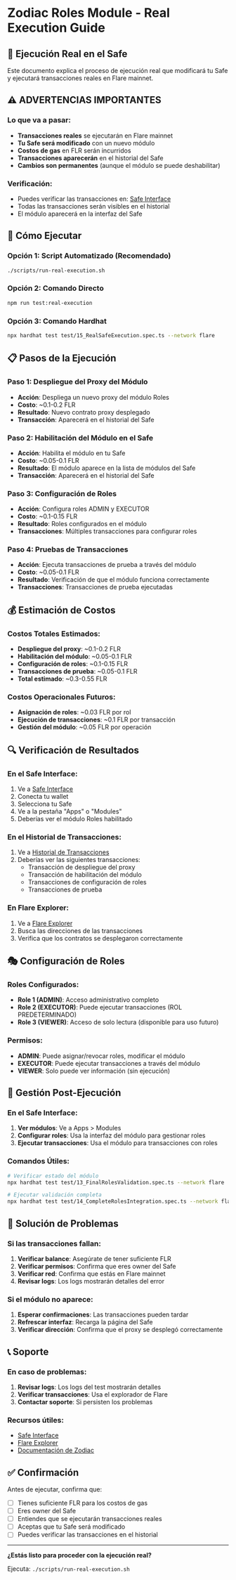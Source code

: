 # Zodiac Roles Module - Real Execution Guide

## 🎯 Ejecución Real en el Safe

Este documento explica el proceso de ejecución real que modificará tu Safe y ejecutará transacciones reales en Flare mainnet.

## ⚠️ ADVERTENCIAS IMPORTANTES

### Lo que va a pasar:
- **Transacciones reales** se ejecutarán en Flare mainnet
- **Tu Safe será modificado** con un nuevo módulo
- **Costos de gas** en FLR serán incurridos
- **Transacciones aparecerán** en el historial del Safe
- **Cambios son permanentes** (aunque el módulo se puede deshabilitar)

### Verificación:
- Puedes verificar las transacciones en: [Safe Interface](https://safe.palmeradao.xyz/transactions/history?safe=flare:0x7C9C1aa9623448d85A23685B08181E02bEfE4972)
- Todas las transacciones serán visibles en el historial
- El módulo aparecerá en la interfaz del Safe

## 🚀 Cómo Ejecutar

### Opción 1: Script Automatizado (Recomendado)
```bash
./scripts/run-real-execution.sh
```

### Opción 2: Comando Directo
```bash
npm run test:real-execution
```

### Opción 3: Comando Hardhat
```bash
npx hardhat test test/15_RealSafeExecution.spec.ts --network flare
```

## 📋 Pasos de la Ejecución

### Paso 1: Despliegue del Proxy del Módulo
- **Acción**: Despliega un nuevo proxy del módulo Roles
- **Costo**: ~0.1-0.2 FLR
- **Resultado**: Nuevo contrato proxy desplegado
- **Transacción**: Aparecerá en el historial del Safe

### Paso 2: Habilitación del Módulo en el Safe
- **Acción**: Habilita el módulo en tu Safe
- **Costo**: ~0.05-0.1 FLR
- **Resultado**: El módulo aparece en la lista de módulos del Safe
- **Transacción**: Aparecerá en el historial del Safe

### Paso 3: Configuración de Roles
- **Acción**: Configura roles ADMIN y EXECUTOR
- **Costo**: ~0.1-0.15 FLR
- **Resultado**: Roles configurados en el módulo
- **Transacciones**: Múltiples transacciones para configurar roles

### Paso 4: Pruebas de Transacciones
- **Acción**: Ejecuta transacciones de prueba a través del módulo
- **Costo**: ~0.05-0.1 FLR
- **Resultado**: Verificación de que el módulo funciona correctamente
- **Transacciones**: Transacciones de prueba ejecutadas

## 💰 Estimación de Costos

### Costos Totales Estimados:
- **Despliegue del proxy**: ~0.1-0.2 FLR
- **Habilitación del módulo**: ~0.05-0.1 FLR
- **Configuración de roles**: ~0.1-0.15 FLR
- **Transacciones de prueba**: ~0.05-0.1 FLR
- **Total estimado**: ~0.3-0.55 FLR

### Costos Operacionales Futuros:
- **Asignación de roles**: ~0.03 FLR por rol
- **Ejecución de transacciones**: ~0.1 FLR por transacción
- **Gestión del módulo**: ~0.05 FLR por operación

## 🔍 Verificación de Resultados

### En el Safe Interface:
1. Ve a [Safe Interface](https://safe.palmeradao.xyz)
2. Conecta tu wallet
3. Selecciona tu Safe
4. Ve a la pestaña "Apps" o "Modules"
5. Deberías ver el módulo Roles habilitado

### En el Historial de Transacciones:
1. Ve a [Historial de Transacciones](https://safe.palmeradao.xyz/transactions/history?safe=flare:0x7C9C1aa9623448d85A23685B08181E02bEfE4972)
2. Deberías ver las siguientes transacciones:
   - Transacción de despliegue del proxy
   - Transacción de habilitación del módulo
   - Transacciones de configuración de roles
   - Transacciones de prueba

### En Flare Explorer:
1. Ve a [Flare Explorer](https://flare-explorer.flare.network)
2. Busca las direcciones de las transacciones
3. Verifica que los contratos se desplegaron correctamente

## 🎭 Configuración de Roles

### Roles Configurados:
- **Role 1 (ADMIN)**: Acceso administrativo completo
- **Role 2 (EXECUTOR)**: Puede ejecutar transacciones (ROL PREDETERMINADO)
- **Role 3 (VIEWER)**: Acceso de solo lectura (disponible para uso futuro)

### Permisos:
- **ADMIN**: Puede asignar/revocar roles, modificar el módulo
- **EXECUTOR**: Puede ejecutar transacciones a través del módulo
- **VIEWER**: Solo puede ver información (sin ejecución)

## 🔧 Gestión Post-Ejecución

### En el Safe Interface:
1. **Ver módulos**: Ve a Apps > Modules
2. **Configurar roles**: Usa la interfaz del módulo para gestionar roles
3. **Ejecutar transacciones**: Usa el módulo para transacciones con roles

### Comandos Útiles:
```bash
# Verificar estado del módulo
npx hardhat test test/13_FinalRolesValidation.spec.ts --network flare

# Ejecutar validación completa
npx hardhat test test/14_CompleteRolesIntegration.spec.ts --network flare
```

## 🚨 Solución de Problemas

### Si las transacciones fallan:
1. **Verificar balance**: Asegúrate de tener suficiente FLR
2. **Verificar permisos**: Confirma que eres owner del Safe
3. **Verificar red**: Confirma que estás en Flare mainnet
4. **Revisar logs**: Los logs mostrarán detalles del error

### Si el módulo no aparece:
1. **Esperar confirmaciones**: Las transacciones pueden tardar
2. **Refrescar interfaz**: Recarga la página del Safe
3. **Verificar dirección**: Confirma que el proxy se desplegó correctamente

## 📞 Soporte

### En caso de problemas:
1. **Revisar logs**: Los logs del test mostrarán detalles
2. **Verificar transacciones**: Usa el explorador de Flare
3. **Contactar soporte**: Si persisten los problemas

### Recursos útiles:
- [Safe Interface](https://safe.palmeradao.xyz)
- [Flare Explorer](https://flare-explorer.flare.network)
- [Documentación de Zodiac](https://zodiac.wiki/)

## ✅ Confirmación

Antes de ejecutar, confirma que:
- [ ] Tienes suficiente FLR para los costos de gas
- [ ] Eres owner del Safe
- [ ] Entiendes que se ejecutarán transacciones reales
- [ ] Aceptas que tu Safe será modificado
- [ ] Puedes verificar las transacciones en el historial

---

**¿Estás listo para proceder con la ejecución real?**

Ejecuta: `./scripts/run-real-execution.sh`
